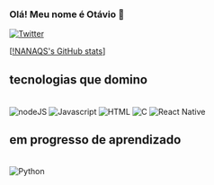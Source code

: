 ### Olá! Meu nome é Otávio 👋

[![Twitter](https://img.shields.io/badge/Twitter-1DA1F2?style=for-the-badge&logo=twitter&logoColor=white)](https://twitter.com/Nomad777_?t=WMlbQP2XEkkMhZqv9nFF4A&s=09)

[[!NANAQS's GitHub stats](https://github-readme-stats.vercel.app/api?username=NANAQS&show_icons=true&theme=dracula)]

## tecnologias que domino

<div style="display: inline_block"><br/>
  <img align="center" alt="nodeJS" src="https://img.shields.io/badge/Node.js-43853D?style=for-the-badge&logo=node.js&logoColor=white" />
  <img align="center" alt="Javascript" src="https://img.shields.io/badge/JavaScript-323330?style=for-the-badge&logo=javascript&logoColor=F7DF1E" />
  <img align="center" alt="HTML" src="https://img.shields.io/badge/HTML5-E34F26?style=for-the-badge&logo=html5&logoColor=white" />
  <img align="center" alt="C" src="https://img.shields.io/badge/C-00599C?style=for-the-badge&logo=c&logoColor=white" />
  <img align="center" alt="React Native" src="https://img.shields.io/badge/React_Native-20232A?style=for-the-badge&logo=react&logoColor=61DAFB" />
</div>

## em progresso de aprendizado

<div style="display: inline_block"><br/>
  <img align="center" alt="Python" src="https://img.shields.io/badge/Python-14354C?style=for-the-badge&logo=python&logoColor=white" />
</div>
